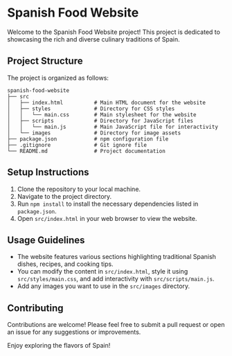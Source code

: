 # Spanish Food Website

Welcome to the Spanish Food Website project! This project is dedicated to showcasing the rich and diverse culinary traditions of Spain. 

## Project Structure

The project is organized as follows:

```
spanish-food-website
├── src
│   ├── index.html          # Main HTML document for the website
│   ├── styles              # Directory for CSS styles
│   │   └── main.css        # Main stylesheet for the website
│   ├── scripts             # Directory for JavaScript files
│   │   └── main.js         # Main JavaScript file for interactivity
│   └── images              # Directory for image assets
├── package.json            # npm configuration file
├── .gitignore              # Git ignore file
└── README.md               # Project documentation
```

## Setup Instructions

1. Clone the repository to your local machine.
2. Navigate to the project directory.
3. Run `npm install` to install the necessary dependencies listed in `package.json`.
4. Open `src/index.html` in your web browser to view the website.

## Usage Guidelines

- The website features various sections highlighting traditional Spanish dishes, recipes, and cooking tips.
- You can modify the content in `src/index.html`, style it using `src/styles/main.css`, and add interactivity with `src/scripts/main.js`.
- Add any images you want to use in the `src/images` directory.

## Contributing

Contributions are welcome! Please feel free to submit a pull request or open an issue for any suggestions or improvements. 

Enjoy exploring the flavors of Spain!